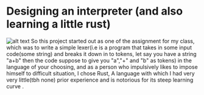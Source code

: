 # Designing an interpreter (and also learning a little rust)
![alt text](../blogs/nano.png)
So this project started out as one of the assignment for my
class, which was to write a simple lexer(i.e is a program that takes in some input code(some string) and breaks it down in
to tokens, let say you have a string "a+b" then the code suppose
to give you "a","+" and "b" as tokens) in the language of your
choosing, and as a person who impulsively likes to impose himself to difficult situation, I chose Rust, A language with which I had very very little(tbh none) prior experience and is notorious for its steep learning curve . 


